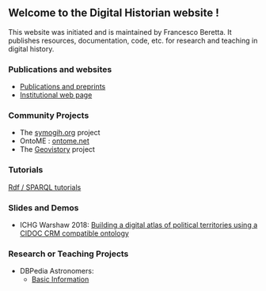 ## Welcome to the Digital Historian website !


This website was initiated and is maintained by Francesco Beretta. It publishes resources, documentation, code, etc. for research and teaching in digital history.

### Publications and websites

 - [Publications and preprints](https://halshs.archives-ouvertes.fr/search/index/q/%2A/authIdHal_s/francesco-beretta/sort/producedDate_tdate+desc/)
 - [Institutional web page](http://larhra.ish-lyon.cnrs.fr/membre/76)

### Community Projects

- The <a href="http://symogih.org" target="_blank">symogih.org</a> project
- OntoME : <a href="https://ontome.net" target="_blank">ontome.net</a>
- The <a href="https://www.geovistory.org" target="_blank">Geovistory</a> project



### Tutorials

<a href="https://historian.digital/tutorials/RDF_SPARQL/_contents.html">Rdf / SPARQL tutorials</a>



### Slides and Demos

- ICHG Warshaw 2018: <a href="https://historian.digital/conferences_slides/20220131-IH_PAN/slides.html" target="_blank">Building a digital atlas of political territories using a CIDOC CRM compatible ontology</a>




### Research or Teaching Projects

- DBPedia Astronomers:
    - <a href="https://historian.digital/astronomers/dbpedia_basic_information.html" target="_blank">Basic Information</a>
